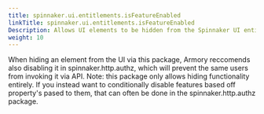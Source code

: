 ```yaml
---
title: spinnaker.ui.entitlements.isFeatureEnabled
linkTitle: spinnaker.ui.entitlements.isFeatureEnabled
Description: Allows UI elements to be hidden from the Spinnaker UI entirely.
weight: 10
---
```

When hiding an element from the UI via this package, Armory reccomends also disabling it in spinnaker.http.authz, which will prevent the same users from invoking it via API.
Note: this package only allows hiding functionality entirely. If you instead want to conditionally disable features based off property's pased to them, that can often be done in the spinnaker.http.authz package.
